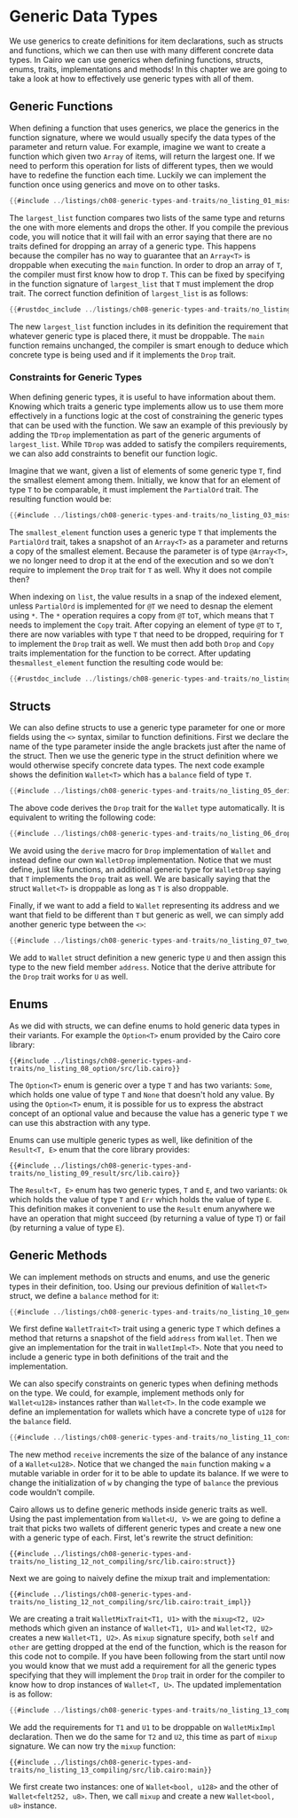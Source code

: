 # Generic Data Types

We use generics to create definitions for item declarations, such as structs and functions, which we can then use with many different concrete data types. In Cairo we can use generics when defining functions, structs, enums, traits, implementations and methods! In this chapter we are going to take a look at how to effectively use generic types with all of them.

## Generic Functions

When defining a function that uses generics, we place the generics in the function signature, where we would usually specify the data types of the parameter and return value. For example, imagine we want to create a function which given two `Array` of items, will return the largest one. If we need to perform this operation for lists of different types, then we would have to redefine the function each time. Luckily we can implement the function once using generics and move on to other tasks.

```rust
{{#include ../listings/ch08-generic-types-and-traits/no_listing_01_missing_tdrop/src/lib.cairo}}
```

The `largest_list` function compares two lists of the same type and returns the one with more elements and drops the other. If you compile the previous code, you will notice that it will fail with an error saying that there are no traits defined for dropping an array of a generic type. This happens because the compiler has no way to guarantee that an `Array<T>` is droppable when executing the `main` function. In order to drop an array of `T`, the compiler must first know how to drop `T`. This can be fixed by specifying in the function signature of `largest_list` that `T` must implement the drop trait. The correct function definition of `largest_list` is as follows:

```rust
{{#rustdoc_include ../listings/ch08-generic-types-and-traits/no_listing_02_with_tdrop/src/lib.cairo}}
```

The new `largest_list` function includes in its definition the requirement that whatever generic type is placed there, it must be droppable. The `main` function remains unchanged, the compiler is smart enough to deduce which concrete type is being used and if it implements the `Drop` trait.

### Constraints for Generic Types

When defining generic types, it is useful to have information about them. Knowing which traits a generic type implements allow us to use them more effectively in a functions logic at the cost of constraining the generic types that can be used with the function. We saw an example of this previously by adding the `TDrop` implementation as part of the generic arguments of `largest_list`. While `TDrop` was added to satisfy the compilers requirements, we can also add constraints to benefit our function logic.

Imagine that we want, given a list of elements of some generic type `T`, find the smallest element among them. Initially, we know that for an element of type `T` to be comparable, it must implement the `PartialOrd` trait. The resulting function would be:

```rust
{{#include ../listings/ch08-generic-types-and-traits/no_listing_03_missing_tcopy/src/lib.cairo}}
```

The `smallest_element` function uses a generic type `T` that implements the `PartialOrd` trait, takes a snapshot of an `Array<T>` as a parameter and returns a copy of the smallest element. Because the parameter is of type `@Array<T>`, we no longer need to drop it at the end of the execution and so we don't require to implement the `Drop` trait for `T` as well. Why it does not compile then?

When indexing on `list`, the value results in a snap of the indexed element, unless `PartialOrd` is implemented for `@T` we need to desnap the element using `*`. The `*` operation requires a copy from `@T` to`T`, which means that `T` needs to implement the `Copy` trait. After copying an element of type `@T` to `T`, there are now variables with type `T` that need to be dropped, requiring for `T` to implement the `Drop` trait as well. We must then add both `Drop` and `Copy` traits implementation for the function to be correct. After updating the`smallest_element` function the resulting code would be:

```rust
{{#rustdoc_include ../listings/ch08-generic-types-and-traits/no_listing_04_with_tcopy/src/lib.cairo}}
```

## Structs

We can also define structs to use a generic type parameter for one or more fields using the `<>` syntax, similar to function definitions. First we declare the name of the type parameter inside the angle brackets just after the name of the struct. Then we use the generic type in the struct definition where we would otherwise specify concrete data types. The next code example shows the definition `Wallet<T>` which has a `balance` field of type `T`.

```rust
{{#include ../listings/ch08-generic-types-and-traits/no_listing_05_derive_generics/src/lib.cairo}}
```

The above code derives the `Drop` trait for the `Wallet` type automatically. It is equivalent to writing the following code:

```rust
{{#include ../listings/ch08-generic-types-and-traits/no_listing_06_drop_explicit/src/lib.cairo}}
```

We avoid using the `derive` macro for `Drop` implementation of `Wallet` and instead define our own `WalletDrop` implementation. Notice that we must define, just like functions, an additional generic type for `WalletDrop` saying that `T` implements the `Drop` trait as well. We are basically saying that the struct `Wallet<T>` is droppable as long as `T` is also droppable.

Finally, if we want to add a field to `Wallet` representing its address and we want that field to be different than `T` but generic as well, we can simply add another generic type between the `<>`:

```rust
{{#include ../listings/ch08-generic-types-and-traits/no_listing_07_two_generics/src/lib.cairo}}
```

We add to `Wallet` struct definition a new generic type `U` and then assign this type to the new field member `address`. Notice that the derive attribute for the `Drop` trait works for `U` as well.

## Enums

As we did with structs, we can define enums to hold generic data types in their variants. For example the `Option<T>` enum provided by the Cairo core library:

```rust,noplayground
{{#include ../listings/ch08-generic-types-and-traits/no_listing_08_option/src/lib.cairo}}
```

The `Option<T>` enum is generic over a type `T` and has two variants: `Some`, which holds one value of type `T` and `None` that doesn't hold any value. By using the `Option<T>` enum, it is possible for us to express the abstract concept of an optional value and because the value has a generic type `T` we can use this abstraction with any type.

Enums can use multiple generic types as well, like definition of the `Result<T, E>` enum that the core library provides:

```rust,noplayground
{{#include ../listings/ch08-generic-types-and-traits/no_listing_09_result/src/lib.cairo}}
```

The `Result<T, E>` enum has two generic types, `T` and `E`, and two variants: `Ok` which holds the value of type `T` and `Err` which holds the value of type `E`. This definition makes it convenient to use the `Result` enum anywhere we have an operation that might succeed (by returning a value of type `T`) or fail (by returning a value of type `E`).

## Generic Methods

We can implement methods on structs and enums, and use the generic types in their definition, too. Using our previous definition of `Wallet<T>` struct, we define a `balance` method for it:

```rust
{{#include ../listings/ch08-generic-types-and-traits/no_listing_10_generic_methods/src/lib.cairo}}
```

We first define `WalletTrait<T>` trait using a generic type `T` which defines a method that returns a snapshot of the field `address` from `Wallet`. Then we give an implementation for the trait in `WalletImpl<T>`. Note that you need to include a generic type in both definitions of the trait and the implementation.

We can also specify constraints on generic types when defining methods on the type. We could, for example, implement methods only for `Wallet<u128>` instances rather than `Wallet<T>`. In the code example we define an implementation for wallets which have a concrete type of `u128` for the `balance` field.

```rust
{{#include ../listings/ch08-generic-types-and-traits/no_listing_11_constrained_generics/src/lib.cairo}}
```

The new method `receive` increments the size of the balance of any instance of a `Wallet<u128>`. Notice that we changed the `main` function making `w` a mutable variable in order for it to be able to update its balance. If we were to change the initialization of `w` by changing the type of `balance` the previous code wouldn't compile.

Cairo allows us to define generic methods inside generic traits as well. Using the past implementation from `Wallet<U, V>` we are going to define a trait that picks two wallets of different generic types and create a new one with a generic type of each. First, let's rewrite the struct definition:

```rust,noplayground
{{#include ../listings/ch08-generic-types-and-traits/no_listing_12_not_compiling/src/lib.cairo:struct}}
```

Next we are going to naively define the mixup trait and implementation:

```rust,noplayground
{{#include ../listings/ch08-generic-types-and-traits/no_listing_12_not_compiling/src/lib.cairo:trait_impl}}

```

We are creating a trait `WalletMixTrait<T1, U1>` with the `mixup<T2, U2>` methods which given an instance of `Wallet<T1, U1>` and `Wallet<T2, U2>` creates a new `Wallet<T1, U2>`. As `mixup` signature specify, both `self` and `other` are getting dropped at the end of the function, which is the reason for this code not to compile. If you have been following from the start until now you would know that we must add a requirement for all the generic types specifying that they will implement the `Drop` trait in order for the compiler to know how to drop instances of `Wallet<T, U>`. The updated implementation is as follow:

```rust
{{#include ../listings/ch08-generic-types-and-traits/no_listing_13_compiling/src/lib.cairo:trait_impl}}
```

We add the requirements for `T1` and `U1` to be droppable on `WalletMixImpl` declaration. Then we do the same for `T2` and `U2`, this time as part of `mixup` signature. We can now try the `mixup` function:

```rust,noplayground
{{#include ../listings/ch08-generic-types-and-traits/no_listing_13_compiling/src/lib.cairo:main}}
```

We first create two instances: one of `Wallet<bool, u128>` and the other of `Wallet<felt252, u8>`. Then, we call `mixup` and create a new `Wallet<bool, u8>` instance.

